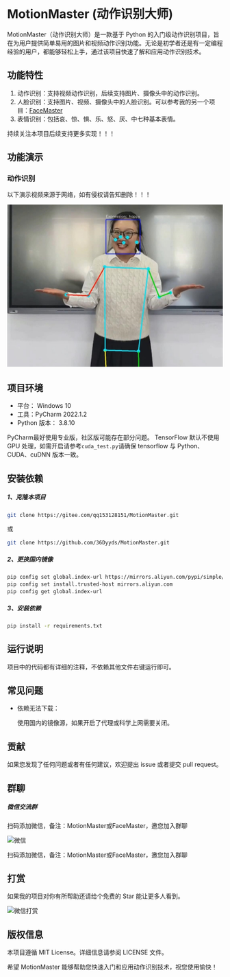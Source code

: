 # MotionMaster (动作识别大师)

MotionMaster（动作识别大师）是一款基于 Python 的入门级动作识别项目，旨在为用户提供简单易用的图片和视频动作识别功能。无论是初学者还是有一定编程经验的用户，都能够轻松上手，通过该项目快速了解和应用动作识别技术。

## 功能特性

1. 动作识别：支持视频动作识别，后续支持图片、摄像头中的动作识别。
2. 人脸识别：支持图片、视频、摄像头中的人脸识别。可以参考我的另一个项目：<a href="https://gitee.com/qq153128151/FaceMaster">FaceMaster</a>
3. 表情识别：包括哀、惊、惧、乐、怒、厌、中七种基本表情。

持续关注本项目后续支持更多实现！！！

## 功能演示

### 动作识别

以下演示视频来源于网络，如有侵权请告知删除！！！

![动作识别](https://github.com/36Dyyds/MotionMaster/blob/master/output/test/test_zip.jpg?raw=true)

## 项目环境

- 平台： Windows 10
- 工具：PyCharm 2022.1.2
- Python 版本： 3.8.10

PyCharm最好使用专业版，社区版可能存在部分问题。
TensorFlow 默认不使用 GPU 处理，如需开启请参考`cuda_test.py`请确保 tensorflow 与 Python、CUDA、cuDNN 版本一致。

## 安装依赖

##### 1、克隆本项目

```bash
git clone https://gitee.com/qq153128151/MotionMaster.git
```

或

```bash
git clone https://github.com/36Dyyds/MotionMaster.git
```

##### 2、更换国内镜像

```bash
pip config set global.index-url https://mirrors.aliyun.com/pypi/simple/
pip config set install.trusted-host mirrors.aliyun.com
pip config get global.index-url
```

##### 3、安装依赖

```bash
pip install -r requirements.txt
```

## 运行说明

项目中的代码都有详细的注释，不依赖其他文件右键运行即可。

## 常见问题

- 依赖无法下载：

  使用国内的镜像源，如果开启了代理或科学上网需要关闭。

## 贡献

如果您发现了任何问题或者有任何建议，欢迎提出 issue 或者提交 pull request。

## 群聊

##### 微信交流群

扫码添加微信，备注：MotionMaster或FaceMaster，邀您加入群聊

![微信](https://gitee.com/qq153128151/FaceMaster/raw/master/images/wx.png)

扫码添加微信，备注：MotionMaster或FaceMaster，邀您加入群聊

## 打赏

如果我的项目对你有所帮助还请给个免费的 Star 能让更多人看到。

![微信打赏](https://gitee.com/qq153128151/FaceMaster/raw/master/images/reward.png)

## 版权信息

本项目遵循 MIT License。详细信息请参阅 LICENSE 文件。

希望 MotionMaster 能够帮助您快速入门和应用动作识别技术，祝您使用愉快！
